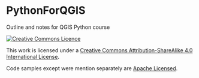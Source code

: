 # PythonForQGIS
Outline and notes for QGIS Python course

[![Creative Commons Licence](https://i.creativecommons.org/l/by-sa/4.0/88x31.png)](http://creativecommons.org/licenses/by-sa/4.0/)

This work is licensed under a [Creative Commons Attribution-ShareAlike 4.0 International License](http://creativecommons.org/licenses/by-sa/4.0/).


Code samples except were mention separately are [Apache Licensed](https://www.apache.org/licenses/LICENSE-2.0).
